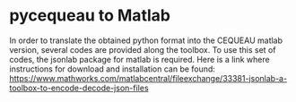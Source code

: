 # pycequeau to Matlab

In order to translate the obtained python format into the CEQUEAU matlab version, several codes are provided along the toolbox. 
To use this set of codes, the jsonlab package for matlab is required. Here is a link where instructions for download and installation can be found: https://www.mathworks.com/matlabcentral/fileexchange/33381-jsonlab-a-toolbox-to-encode-decode-json-files